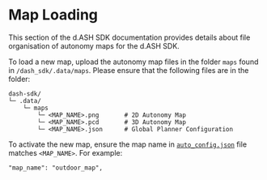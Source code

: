 # Map Loading

This section of the d.ASH SDK documentation provides details about file organisation of autonomy maps for the d.ASH SDK. 

To load a new map, upload the autonomy map files in the folder `maps` found in `/dash_sdk/.data/maps`. Please ensure that the following files are in the folder:

```
dash-sdk/
└─ .data/
    └─ maps
        └─ <MAP_NAME>.png       # 2D Autonomy Map
        └─ <MAP_NAME>.pcd       # 3D Autonomy Map
        └─ <MAP_NAME>.json      # Global Planner Configuration
```


To activate the new map, ensure the map name in [`auto_config.json`](/dash-sdk/sdk-config/auto-config) file matches `<MAP_NAME>`. For example: 

```
"map_name": "outdoor_map",
```